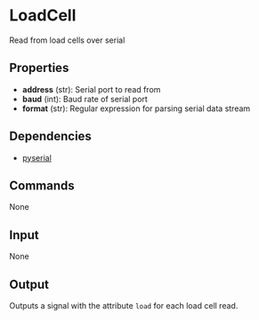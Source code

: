 LoadCell
========

Read from load cells over serial

Properties
--------------

-   **address** (str): Serial port to read from
-   **baud** (int): Baud rate of serial port
-   **format** (str): Regular expression for parsing serial data stream

Dependencies
----------------

-   [pyserial](https://pypi.python.org/pypi/pyserial)

Commands
----------------
None

Input
-------
None

Output
---------
Outputs a signal with the attribute `load` for each load cell read.
